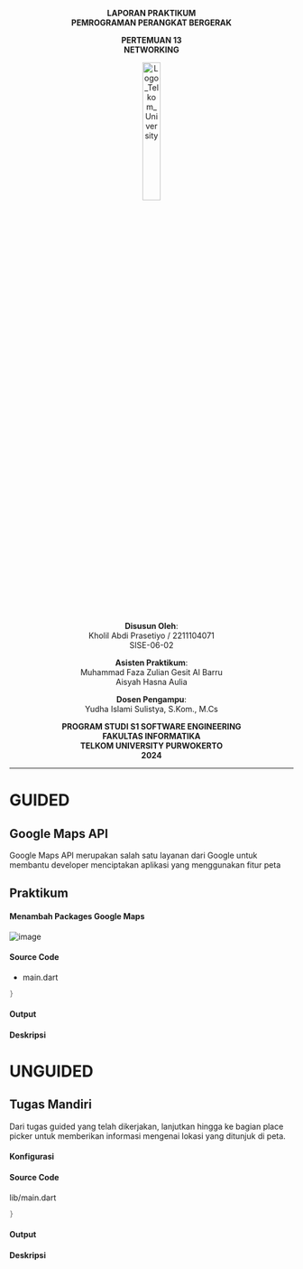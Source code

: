 <div align="center">

**LAPORAN PRAKTIKUM**  
**PEMROGRAMAN PERANGKAT BERGERAK**

**PERTEMUAN 13**  
**NETWORKING**


<img src="https://github.com/user-attachments/assets/8ffbc3d9-1f18-4a72-8723-692ba5757f0c" alt="Logo_Telkom_University" width="25%">


**Disusun Oleh**:  
Kholil Abdi Prasetiyo / 2211104071  
SISE-06-02

**Asisten Praktikum**:  
Muhammad Faza Zulian Gesit Al Barru  
Aisyah Hasna Aulia

**Dosen Pengampu**:  
Yudha Islami Sulistya, S.Kom., M.Cs

**PROGRAM STUDI S1 SOFTWARE ENGINEERING**  
**FAKULTAS INFORMATIKA**  
**TELKOM UNIVERSITY PURWOKERTO**  
**2024**
</div>

---
# GUIDED

## Google Maps API
Google Maps API merupakan salah satu layanan dari Google untuk membantu developer menciptakan aplikasi yang menggunakan fitur peta

## Praktikum

#### Menambah Packages Google Maps
![image](https://github.com/user-attachments/assets/1791077c-30da-4b9a-b287-4cfaa919aa07)

#### Source Code

- main.dart
```dart
}
```

#### Output


#### Deskripsi

# UNGUIDED

## Tugas Mandiri
Dari tugas guided yang telah dikerjakan, lanjutkan hingga ke bagian place picker untuk
memberikan informasi mengenai lokasi yang ditunjuk di peta.

#### Konfigurasi

#### Source Code
lib/main.dart
```dart
}
```

#### Output

#### Deskripsi
